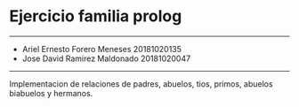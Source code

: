 # Ejercicio familia prolog
---
- Ariel Ernesto Forero Meneses 20181020135  
- Jose David Ramirez Maldonado 20181020047 
---
Implementacion de relaciones de padres, abuelos, tios, primos, abuelos biabuelos y hermanos.


